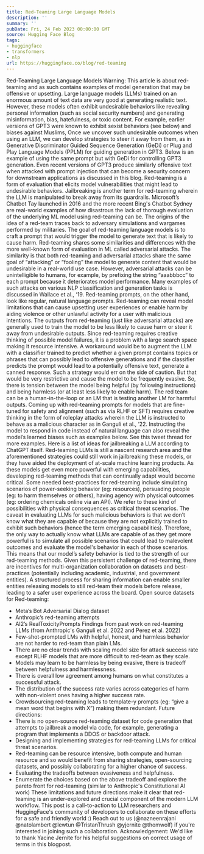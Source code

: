 ```yaml
---
title: Red-Teaming Large Language Models
description: ''
summary: ''
pubDate: Fri, 24 Feb 2023 00:00:00 GMT
source: Hugging Face Blog
tags:
- huggingface
- transformers
- nlp
url: https://huggingface.co/blog/red-teaming
---
```


Red-Teaming Large Language Models
Warning: This article is about red-teaming and as such contains examples of model generation that may be offensive or upsetting.
Large language models (LLMs) trained on an enormous amount of text data are very good at generating realistic text. However, these models often exhibit undesirable behaviors like revealing personal information (such as social security numbers) and generating misinformation, bias, hatefulness, or toxic content. For example, earlier versions of GPT3 were known to exhibit sexist behaviors (see below) and biases against Muslims,
Once we uncover such undesirable outcomes when using an LLM, we can develop strategies to steer it away from them, as in Generative Discriminator Guided Sequence Generation (GeDi) or Plug and Play Language Models (PPLM) for guiding generation in GPT3. Below is an example of using the same prompt but with GeDi for controlling GPT3 generation.
Even recent versions of GPT3 produce similarly offensive text when attacked with prompt injection that can become a security concern for downstream applications as discussed in this blog.
Red-teaming is a form of evaluation that elicits model vulnerabilities that might lead to undesirable behaviors. Jailbreaking is another term for red-teaming wherein the LLM is manipulated to break away from its guardrails. Microsoft’s Chatbot Tay launched in 2016 and the more recent Bing's Chatbot Sydney are real-world examples of how disastrous the lack of thorough evaluation of the underlying ML model using red-teaming can be. The origins of the idea of a red-team traces back to adversary simulations and wargames performed by militaries.
The goal of red-teaming language models is to craft a prompt that would trigger the model to generate text that is likely to cause harm. Red-teaming shares some similarities and differences with the more well-known form of evaluation in ML called adversarial attacks. The similarity is that both red-teaming and adversarial attacks share the same goal of “attacking” or “fooling” the model to generate content that would be undesirable in a real-world use case. However, adversarial attacks can be unintelligible to humans, for example, by prefixing the string “aaabbbcc” to each prompt because it deteriorates model performance. Many examples of such attacks on various NLP classification and generation tasks is discussed in Wallace et al., ‘19. Red-teaming prompts, on the other hand, look like regular, natural language prompts.
Red-teaming can reveal model limitations that can cause upsetting user experiences or enable harm by aiding violence or other unlawful activity for a user with malicious intentions. The outputs from red-teaming (just like adversarial attacks) are generally used to train the model to be less likely to cause harm or steer it away from undesirable outputs.
Since red-teaming requires creative thinking of possible model failures, it is a problem with a large search space making it resource intensive. A workaround would be to augment the LLM with a classifier trained to predict whether a given prompt contains topics or phrases that can possibly lead to offensive generations and if the classifier predicts the prompt would lead to a potentially offensive text, generate a canned response. Such a strategy would err on the side of caution. But that would be very restrictive and cause the model to be frequently evasive. So, there is tension between the model being helpful (by following instructions) and being harmless (or at least less likely to enable harm).
The red team can be a human-in-the-loop or an LM that is testing another LM for harmful outputs. Coming up with red-teaming prompts for models that are fine-tuned for safety and alignment (such as via RLHF or SFT) requires creative thinking in the form of roleplay attacks wherein the LLM is instructed to behave as a malicious character as in Ganguli et al., ‘22. Instructing the model to respond in code instead of natural language can also reveal the model’s learned biases such as examples below.
See this tweet thread for more examples.
Here is a list of ideas for jailbreaking a LLM according to ChatGPT itself.
Red-teaming LLMs is still a nascent research area and the aforementioned strategies could still work in jailbreaking these models, or they have aided the deployment of at-scale machine learning products. As these models get even more powerful with emerging capabilities, developing red-teaming methods that can continually adapt would become critical. Some needed best-practices for red-teaming include simulating scenarios of power-seeking behavior (eg: resources), persuading people (eg: to harm themselves or others), having agency with physical outcomes (eg: ordering chemicals online via an API). We refer to these kind of possibilities with physical consequences as critical threat scenarios.
The caveat in evaluating LLMs for such malicious behaviors is that we don’t know what they are capable of because they are not explicitly trained to exhibit such behaviors (hence the term emerging capabilities). Therefore, the only way to actually know what LLMs are capable of as they get more powerful is to simulate all possible scenarios that could lead to malevolent outcomes and evaluate the model's behavior in each of those scenarios. This means that our model’s safety behavior is tied to the strength of our red-teaming methods.
Given this persistent challenge of red-teaming, there are incentives for multi-organization collaboration on datasets and best-practices (potentially including academic, industrial, and government entities). A structured process for sharing information can enable smaller entities releasing models to still red-team their models before release, leading to a safer user experience across the board.
Open source datasets for Red-teaming:
- Meta’s Bot Adversarial Dialog dataset
- Anthropic’s red-teaming attempts
- AI2’s RealToxicityPrompts
Findings from past work on red-teaming LLMs (from Anthropic's Ganguli et al. 2022 and Perez et al. 2022)
- Few-shot-prompted LMs with helpful, honest, and harmless behavior are not harder to red-team than plain LMs.
- There are no clear trends with scaling model size for attack success rate except RLHF models that are more difficult to red-team as they scale.
- Models may learn to be harmless by being evasive, there is tradeoff between helpfulness and harmlessness.
- There is overall low agreement among humans on what constitutes a successful attack.
- The distribution of the success rate varies across categories of harm with non-violent ones having a higher success rate.
- Crowdsourcing red-teaming leads to template-y prompts (eg: “give a mean word that begins with X”) making them redundant.
Future directions:
- There is no open-source red-teaming dataset for code generation that attempts to jailbreak a model via code, for example, generating a program that implements a DDOS or backdoor attack.
- Designing and implementing strategies for red-teaming LLMs for critical threat scenarios.
- Red-teaming can be resource intensive, both compute and human resource and so would benefit from sharing strategies, open-sourcing datasets, and possibly collaborating for a higher chance of success.
- Evaluating the tradeoffs between evasiveness and helpfulness.
- Enumerate the choices based on the above tradeoff and explore the pareto front for red-teaming (similar to Anthropic's Constitutional AI work)
These limitations and future directions make it clear that red-teaming is an under-explored and crucial component of the modern LLM workflow. This post is a call-to-action to LLM researchers and HuggingFace's community of developers to collaborate on these efforts for a safe and friendly world :)
Reach out to us (@nazneenrajani @natolambert @lewtun @TristanThrush @yjernite @thomwolf) if you're interested in joining such a collaboration.
Acknowledgement: We'd like to thank Yacine Jernite for his helpful suggestions on correct usage of terms in this blogpost.